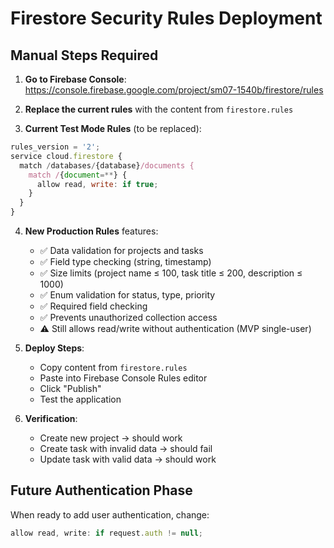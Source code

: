 # Firestore Security Rules Deployment

## Manual Steps Required

1. **Go to Firebase Console**: https://console.firebase.google.com/project/sm07-1540b/firestore/rules

2. **Replace the current rules** with the content from `firestore.rules`

3. **Current Test Mode Rules** (to be replaced):
```javascript
rules_version = '2';
service cloud.firestore {
  match /databases/{database}/documents {
    match /{document=**} {
      allow read, write: if true;
    }
  }
}
```

4. **New Production Rules** features:
   - ✅ Data validation for projects and tasks
   - ✅ Field type checking (string, timestamp)
   - ✅ Size limits (project name ≤ 100, task title ≤ 200, description ≤ 1000)
   - ✅ Enum validation for status, type, priority
   - ✅ Required field checking
   - ✅ Prevents unauthorized collection access
   - ⚠️  Still allows read/write without authentication (MVP single-user)

5. **Deploy Steps**:
   - Copy content from `firestore.rules`
   - Paste into Firebase Console Rules editor
   - Click "Publish"
   - Test the application

6. **Verification**:
   - Create new project → should work
   - Create task with invalid data → should fail
   - Update task with valid data → should work

## Future Authentication Phase
When ready to add user authentication, change:
```javascript
allow read, write: if request.auth != null;
```
